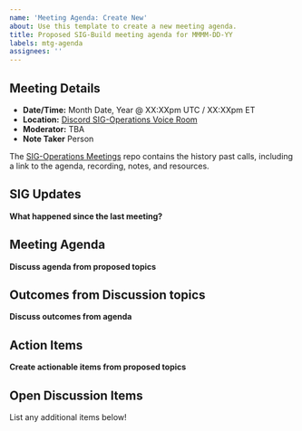 ```yaml
---
name: 'Meeting Agenda: Create New'
about: Use this template to create a new meeting agenda.
title: Proposed SIG-Build meeting agenda for MMMM-DD-YY
labels: mtg-agenda
assignees: ''
---
```


## Meeting Details

- **Date/Time:** Month Date, Year @ XX:XXpm UTC / XX:XXpm ET
- **Location:** [Discord SIG-Operations Voice Room](https://discord.gg/79NRgDuhT4)
- **Moderator:** TBA
- **Note Taker** Person

The [SIG-Operations Meetings](https://github.com/o3de/sig-operations/tree/main/meetings) repo contains the history past calls, including a link to the agenda, recording, notes, and resources.

## SIG Updates

**What happened since the last meeting?**

## Meeting Agenda

**Discuss agenda from proposed topics**

## Outcomes from Discussion topics

**Discuss outcomes from agenda**

## Action Items

**Create actionable items from proposed topics**

## Open Discussion Items

List any additional items below!
